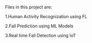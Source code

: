 Files in this project are:

1.Human Activity Recognization using FL 

2.Fall Prediction using ML Models 

3.Real time Fall Detection using IoT
